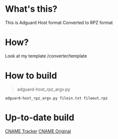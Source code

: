 # What's this?
This is Adguard Host format Converted to RPZ format
# How?
Look at my template /converter/template
# How to build
> adguard-host_rpz_argv.py
```
adguard-host_rpz_argv.py filein.txt fileout.rpz
```

# Up-to-date build
[CNAME Tracker](https://noblt.sos-ch-dk-2.exoscale-cdn.com/adguard/cname-tracker.rpz)
[CNAME Original](https://noblt.sos-ch-dk-2.exoscale-cdn.com/adguard/cname-original.rpz)
